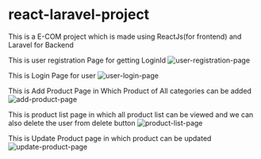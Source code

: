 # react-laravel-project
This is a E-COM project which is made using ReactJs(for frontend) and Laravel for Backend


This is user registration Page for getting LoginId
![user-registration-page](https://user-images.githubusercontent.com/84554008/122893826-4d2e4380-d364-11eb-96d9-7f28e90b39f6.png)

This is Login Page for user
![user-login-page](https://user-images.githubusercontent.com/84554008/122893875-56b7ab80-d364-11eb-9a40-479ba6b8674e.png)

This is Add Product Page in Which Product of All categories can be added
![add-product-page](https://user-images.githubusercontent.com/84554008/122897798-f4f94080-d367-11eb-83a3-51ace4453f55.png)

This is product list page in which all product list can be viewed and we can also delete the user from delete button
![product-list-page](https://user-images.githubusercontent.com/84554008/122898139-45709e00-d368-11eb-8d7f-40dd9da206e1.png)

This is Update Product page in which product can be updated
![update-product-page](https://user-images.githubusercontent.com/84554008/122898317-689b4d80-d368-11eb-8372-bc828bc12926.png)
